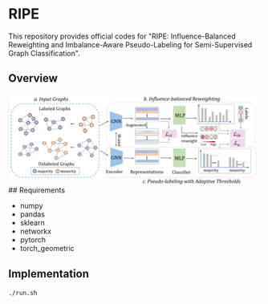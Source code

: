 # RIPE
This repository provides official codes for "RIPE: Influence-Balanced Reweighting and Imbalance-Aware Pseudo-Labeling for Semi-Supervised Graph Classification".
## Overview 
<img src="overview.png">
## Requirements

* numpy
* pandas
* sklearn
* networkx
* pytorch
* torch_geometric

## Implementation
```
./run.sh 
```
